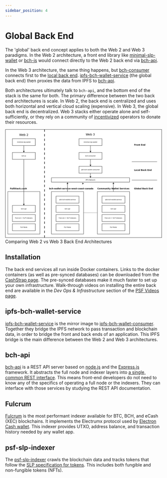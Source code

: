 ```yaml
---
sidebar_position: 4
---
```


# Global Back End

The 'global' back end concept applies to both the Web 2 and Web 3 paradigms. In the Web 2 architecture, a front end library like [minimal-slp-wallet](https://www.npmjs.com/package/minimal-slp-wallet) or [bch-js](https://www.npmjs.com/package/@psf/bch-js) would connect directly to the Web 2 back end via [bch-api](https://github.com/Permissionless-Software-Foundation/bch-api).

In the Web 3 architecture, the same thing happens, but [bch-consumer](https://www.npmjs.com/package/bch-consumer) connects first to the [local back end](local-back-end). [ipfs-bch-wallet-service](https://github.com/Permissionless-Software-Foundation/ipfs-bch-wallet-service) (the global back end) then proxies the data from IPFS to [bch-api](https://github.com/Permissionless-Software-Foundation/bch-api).

Both architectures ultimately talk to `bch-api`, and the bottom end of the stack is the same for both. The primary difference between the two back end architectures is scale. In Web 2, the back end is centralized and uses both horizontal and vertical cloud scaling (expensive). In Web 3, the global back end is decentralized. Web 3 stacks either operate alone and self-sufficiently, or they rely on a community of [incentivized](https://github.com/Permissionless-Software-Foundation/bounties) operators to donate their resources.

![Web 2 vs Web 3 Back End](./img/web2-back-end-vs-web3.png)
Comparing Web 2 vs Web 3 Back End Architectures

## Installation

The back end services all run inside Docker containers. Links to the docker containers (as well as pre-synced databases) can be downloaded from the [CashStrap page](https://fullstack.cash/cashstrap). The pre-synced databases make it much faster to set up your own infrastructure. Walk-through videos on installing the entire back end are available in the *Dev Ops & Infrastructure* section of the [PSF Videos page](https://psfoundation.cash/video/).

## ipfs-bch-wallet-service
[ipfs-bch-wallet-service](https://github.com/Permissionless-Software-Foundation/ipfs-bch-wallet-service) is the mirror image to [ipfs-bch-wallet-consumer](https://github.com/Permissionless-Software-Foundation/ipfs-bch-wallet-consumer). Together they bridge the IPFS network to pass transaction and blockchain data, in order to bridge the front and back ends of an application. This IPFS bridge is the main difference between the Web 2 and Web 3 architectures.

## bch-api
[bch-api](https://github.com/Permissionless-Software-Foundation/bch-api) is a REST API server based on [node.js](https://nodejs.org/en/) and the [Express.js](https://expressjs.com/) framework. It abstracts the full node and indexer layers into [a single, common REST interface](https://api.fullstack.cash/docs/). This means front-end developers do not need to know any of the specifics of operating a full node or the indexers. They can interface with those services by studying the REST API documentation.

## Fulcrum
[Fulcrum](https://github.com/Permissionless-Software-Foundation/docker-fulcrum) is the most performant indexer available for BTC, BCH, and eCash (XEC) blockchains. It implements the Electrumx protocol used by [Electron Cash wallet](https://electroncash.org/). This indexer provides UTXO, address balance, and transaction history needed by any wallet app.

## psf-slp-indexer
The [psf-slp-indexer](https://github.com/Permissionless-Software-Foundation/psf-slp-indexer) crawls the blockchain data and tracks tokens that follow the [SLP specification for tokens](https://github.com/simpleledger/slp-specifications/blob/master/slp-token-type-1.md). This includes both fungible and non-fungible tokens (NFTs).
